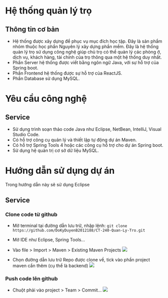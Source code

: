 # Hệ thống quản lý trọ

## Thông tin cơ bản
- Hệ thống được xây dựng để phục vụ mục đích học tập. Đây là sản phẩm nhóm thuộc học phần Nguyên lý xây dựng phần mềm. Đây là hệ thống quản lý trọ sử dụng công nghệ giúp chủ trọ có thể quản lý các phòng ở, dịch vụ, khách hàng, tài chính của trọ thông qua một hệ thống duy nhất.
- Phần Server hệ thống được viết bằng ngôn ngữ Java, với sự hỗ trợ của Spring boot.
- Phần Frontend hệ thống được sự hỗ trợ của ReactJS.
- Phần Database sử dụng MySQL.


# Yêu cầu công nghệ

## Service
- Sử dụng trình soạn thảo code Java như Eclipse, NetBean, IntelliJ, Visual Studio Code.
- Có hỗ trợ công cụ quản lý và thiết lập tự động dự án Maven.
- Có hỗ trợ Spring Tools 4 hoặc các công cụ hỗ trợ cho dự án Spring boot.
- Sử dụng hệ quản trị cơ sở dữ liệu MySQL.

# Hướng dẫn sử dụng dự án
Trong hướng dẫn này sẽ sử dụng Eclipse

## Service

### Clone code từ github

* Mở terminal tại đường dẫn lưu trữ, nhập lệnh:
```git clone https://github.com/DoKyDuyenB2012188/CT-240-Quan-Ly-Tro.git```

* Mở IDE như Eclipse, Spring Tools...
- Vào file > Import > Maven > Existing Maven Projects
![](./Image/import-maven-1.png)

- Chọn đường dẫn lưu trữ Repo được clone về, tick vào phần project maven cần thêm (cụ thể là backend)
![](./Image/import-maven-2.png)

### Push code lên github

* Chuột phải vào project > Team > Commit... 
![](./Image/push-code-1.png)










